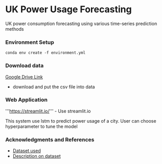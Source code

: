 # UK Power Usage Forecasting

UK power consumption forecasting using various time-series prediction methods 

### Environment Setup
`conda env create -f environment.yml`

### Download data
[Google Drive Link](https://drive.google.com/file/d/152qwa-oTBSXTXHZGJnxmJQ_BQLpQIccr/view?usp=sharing)
- download and put the csv file into data

### Web Application
'''https://streamlit.io/''' - Use streamlit.io 

This system use lstm to predict power usage of a city. User can choose hyperparameter to tune the model

### Acknowledgments and References
* [Dataset used](https://www.kaggle.com/jeanmidev/smart-meters-in-london)
* [Description on dataset](https://medium.com/@boitemailjeanmid/smart-meters-in-london-part1-description-and-first-insights-jean-michel-d-db97af2de71b)


